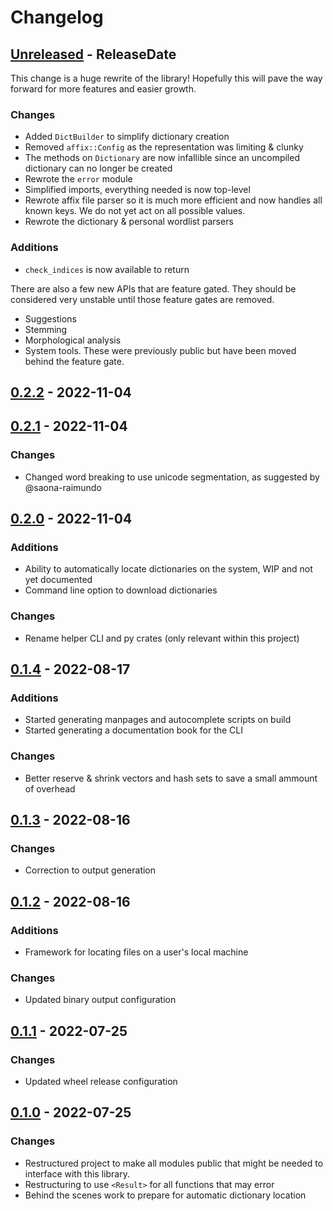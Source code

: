 # Changelog

<!-- next-header -->

## [Unreleased] - ReleaseDate

This change is a huge rewrite of the library! Hopefully this will pave the way
forward for more features and easier growth.

### Changes

- Added `DictBuilder` to simplify dictionary creation
- Removed `affix::Config` as the representation was limiting & clunky
- The methods on `Dictionary` are now infallible since an uncompiled dictionary
  can no longer be created
- Rewrote the `error` module
- Simplified imports, everything needed is now top-level
- Rewrote affix file parser so it is much more efficient and now handles all
  known keys. We do not yet act on all possible values.
- Rewrote the dictionary & personal wordlist parsers

### Additions

- `check_indices` is now available to return

There are also a few new APIs that are feature gated. They should be considered
very unstable until those feature gates are removed.

- Suggestions
- Stemming
- Morphological analysis
- System tools. These were previously public but have been moved behind the
  feature gate.


## [0.2.2] - 2022-11-04




## [0.2.1] - 2022-11-04

### Changes

- Changed word breaking to use unicode segmentation, as suggested by @saona-raimundo


## [0.2.0] - 2022-11-04

### Additions

- Ability to automatically locate dictionaries on the system, WIP and not yet
  documented
- Command line option to download dictionaries

### Changes

- Rename helper CLI and py crates (only relevant within this project)


## [0.1.4] - 2022-08-17

### Additions

- Started generating manpages and autocomplete scripts on build
- Started generating a documentation book for the CLI

### Changes

- Better reserve & shrink vectors and hash sets to save a small ammount of
  overhead


## [0.1.3] - 2022-08-16

### Changes

- Correction to output generation



## [0.1.2] - 2022-08-16

### Additions

- Framework for locating files on a user's local machine

### Changes

- Updated binary output configuration



## [0.1.1] - 2022-07-25

### Changes

- Updated wheel release configuration



## [0.1.0] - 2022-07-25

### Changes

- Restructured project to make all modules public that might be needed to
  interface with this library.
- Restructuring to use `<Result>` for all functions that may error
- Behind the scenes work to prepare for automatic dictionary location

<!-- next-url -->
[Unreleased]: https://github.com/pluots/stringmetrics/compare/v0.2.2...HEAD
[0.2.2]: https://github.com/pluots/stringmetrics/compare/v0.2.1...v0.2.2
[0.2.1]: https://github.com/pluots/stringmetrics/compare/v0.2.0...v0.2.1
[0.2.0]: https://github.com/pluots/stringmetrics/compare/v0.1.4...v0.2.0
[0.1.4]: https://github.com/pluots/stringmetrics/compare/v0.1.3...v0.1.4
[0.1.3]: https://github.com/pluots/stringmetrics/compare/v0.1.2...v0.1.3
[0.1.2]: https://github.com/pluots/stringmetrics/compare/v0.1.1...v0.1.2
[0.1.1]: https://github.com/pluots/stringmetrics/compare/v0.1.0...v0.1.1
[0.1.0]: https://github.com/pluots/zspell/compare/v0.0.1...v0.1.0

